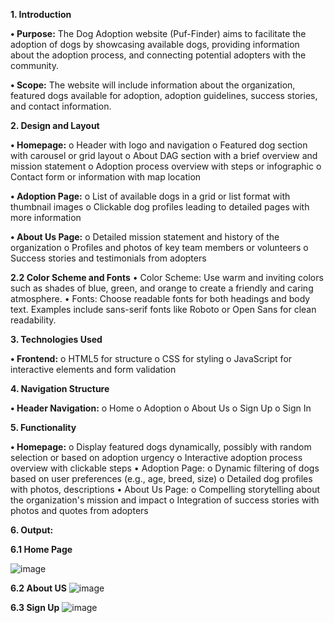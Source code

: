 **1. Introduction**

**•	Purpose:** The Dog Adoption website (Puf-Finder) aims to facilitate the adoption of dogs by showcasing available dogs, providing information about the adoption process, and connecting potential adopters with the community.

**•	Scope:** The website will include information about the organization, featured dogs available for adoption, adoption guidelines, success stories, and contact information.

**2. Design and Layout**

**•	Homepage:**
o	Header with logo and navigation
o	Featured dog section with carousel or grid layout
o	About DAG section with a brief overview and mission statement
o	Adoption process overview with steps or infographic
o	Contact form or information with map location

**•	Adoption Page:**
o	List of available dogs in a grid or list format with thumbnail images 
o	Clickable dog profiles leading to detailed pages with more information

**•	About Us Page:**
o	Detailed mission statement and history of the organization
o	Profiles and photos of key team members or volunteers
o	Success stories and testimonials from adopters

**2.2 Color Scheme and Fonts**
•	Color Scheme: Use warm and inviting colors such as shades of blue, green, and orange to create a friendly and caring atmosphere.
•	Fonts: Choose readable fonts for both headings and body text. Examples include sans-serif fonts like Roboto or Open Sans for clean readability.

**3. Technologies Used**

**•	Frontend:**
o	HTML5 for structure
o	CSS for styling 
o	JavaScript for interactive elements and form validation

**4. Navigation Structure**

**•	Header Navigation:**
o	Home
o	Adoption
o	About Us
o	Sign Up
o	Sign In

**5. Functionality**

**•	Homepage:**
o	Display featured dogs dynamically, possibly with random selection or based on adoption urgency
o	Interactive adoption process overview with clickable steps
•	Adoption Page:
o	Dynamic filtering of dogs based on user preferences (e.g., age, breed, size)
o	Detailed dog profiles with photos, descriptions
•	About Us Page:
o	Compelling storytelling about the organization's mission and impact
o	Integration of success stories with photos and quotes from adopters

**6. Output:**

**6.1 Home Page**
 
![image](https://github.com/Yogesh-Ghate/Puf-Finder/assets/61980253/7e377991-ae52-4a4f-ae84-eeb2dbbf990a)


**6.2 About US**
 ![image](https://github.com/Yogesh-Ghate/Puf-Finder/assets/61980253/dfdcf203-c7c3-4e27-a03c-e3b37f43eeab)


**6.3 Sign Up**
![image](https://github.com/Yogesh-Ghate/Puf-Finder/assets/61980253/18a52642-6fd4-4fee-8d66-801973453c26)

